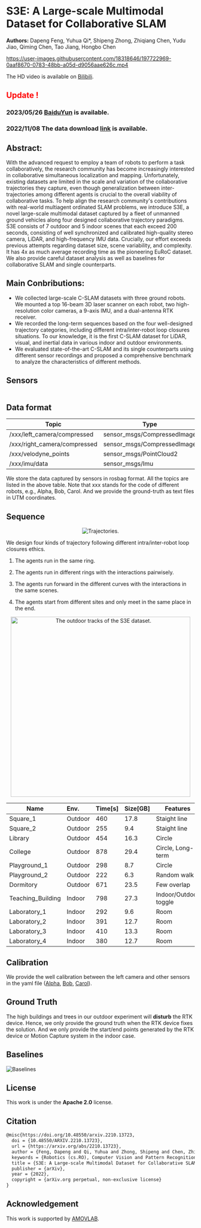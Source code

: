 # S3E: A Large-scale Multimodal Dataset for Collaborative SLAM

**Authors:** Dapeng Feng, Yuhua Qi*, Shipeng Zhong, Zhiqiang Chen, Yudu Jiao, Qiming Chen, Tao Jiang, Hongbo Chen

<!-- https://user-images.githubusercontent.com/18318646/197709283-a794c23d-3f43-4388-9ce0-ea09e0f10324.mp4 -->

https://user-images.githubusercontent.com/18318646/197722969-0aaf8670-0783-48bb-a05d-d9056aae626c.mp4

<!-- https://user-images.githubusercontent.com/18318646/197725374-16536150-32bd-4d1b-bd64-4e104b581f65.mp4 -->

The HD video is available on [Bilibili](https://www.bilibili.com/video/BV1Ze41137kx/?vd_source=78d041dc03a4aac231b5cac62feffc70).

## **<font color='red'>Update ! </font>**

### 2023/05/26 [BaiduYun](https://pan.baidu.com/s/18zzxXACyd3W3OkbSg2vLrA?pwd=ivnm) is available.
### 2022/11/08 The data download [link](https://download.amovlab.com/s3e/) is available.

## Abstract:

With the advanced request to employ a team of robots to perform a task collaboratively, the research community has become increasingly interested in collaborative simultaneous localization and mapping. Unfortunately, existing datasets are limited in the scale and variation of the collaborative trajectories they capture, even though generalization between inter-trajectories among different agents is crucial to the overall viability of collaborative tasks. To help align the research community's contributions with real-world multiagent ordinated SLAM problems, we introduce S3E, a novel large-scale multimodal dataset captured by a fleet of unmanned ground vehicles along four designed collaborative trajectory paradigms. S3E consists of 7 outdoor and 5 indoor scenes that each exceed 200 seconds, consisting of well synchronized and calibrated high-quality stereo camera, LiDAR, and high-frequency IMU data. Crucially, our effort exceeds previous attempts regarding dataset size, scene variability, and complexity. It has 4x as much average recording time as the pioneering EuRoC dataset. We also provide careful dataset analysis as well as baselines for collaborative SLAM and single counterparts.

## Main Conbributions:

- We collected large-scale C-SLAM datasets with three ground robots. We mounted a top 16-beam 3D laser scanner on each robot, two high-resolution color cameras, a 9-axis IMU, and a dual-antenna RTK receiver.
- We recorded the long-term sequences based on the four well-designed trajectory categories, including different intra/inter-robot loop closures situations. To our knowledge, it is the first C-SLAM dataset for LiDAR, visual, and inertial data in various indoor and outdoor environments.
- We evaluated state-of-the-art C-SLAM and its single counterparts using different sensor recordings and proposed a comprehensive benchmark to analyze the characteristics of different methods.

## Sensors

<p align="center"> <img src="figures/drawing.png" title="" alt="" data-align="center"> </p>

## Data format

<div align="center">

| Topic                        | Type                        |
| ---------------------------- | --------------------------- |
| /xxx/left_camera/compressed  | sensor_msgs/CompressedImage |
| /xxx/right_camera/compressed | sensor_msgs/CompressedImage |
| /xxx/velodyne_points         | sensor_msgs/PointCloud2     |
| /xxx/imu/data                | sensor_msgs/Imu             |

</div>

We store the data captured by sensors in rosbag format. All the topics are listed in the above table. Note that xxx stands for the code of different robots, e.g., Alpha, Bob, Carol. And we provide the ground-truth as text files in UTM coordinates.

## Sequence

<p align="center"> <img src="figures/trajectory.png" title="Trajectories." alt="Trajectories." data-align="center"> </p>

We design four kinds of trajectory following different intra/inter-robot loop closures ethics.

1. The agents run in the same ring. 

2. The agents run in different rings with the interactions pairwisely. 

3. The agents run forward in the different curves with the interactions in the same scenes. 

4. The agents start from different sites and only meet in the same place in the end.

<p align="center"> <img title="The outdoor tracks of the S3E dataset." src="figures/sunyatsen.png" alt="The outdoor tracks of the S3E dataset." data-align="center" height="480"> </p>

<div align="center">

| Name              | Env.    | Time[s] | Size[GB] | Features              |
| ----------------- |:------- | ------- | -------- | --------------------- |
| Square_1          | Outdoor | 460     | 17.8     | Staight line          |
| Square_2          | Outdoor | 255     | 9.4      | Staight line          |
| Library           | Outdoor | 454     | 16.3     | Circle                |
| College           | Outdoor | 878     | 29.4     | Circle, Long-term     |
| Playground_1      | Outdoor | 298     | 8.7      | Circle                |
| Playground_2      | Outdoor | 222     | 6.3      | Random walk           |
| Dormitory         | Outdoor | 671     | 23.5     | Few overlap           |
| Teaching_Building | Indoor  | 798     | 27.3     | Indoor/Outdoor toggle |
| Laboratory_1      | Indoor  | 292     | 9.6      | Room                  |
| Laboratory_2      | Indoor  | 391     | 12.7     | Room                  |
| Laboratory_3      | Indoor  | 410     | 13.3     | Room                  |
| Laboratory_4      | Indoor  | 380     | 12.7     | Room                  |

</div>

## Calibration

We provide the well calibration between the left camera and other sensors in the yaml file ([Alpha](configs/alpha.yaml), [Bob](configs/bob.yaml), [Carol](configs/carol.yaml)).

## Ground Truth

The high buildings and trees in our outdoor experiment will **disturb** the RTK device. Hence, we only provide the ground truth when the RTK device fixes the solution. And we only provide the start/end points generated by the RTK device or Motion Capture system in the indoor case.

## Baselines

![Baselines](figures/baselines.png "Baselines")

## License

This work is under the **Apache 2.0** license.

## Citation

```latex
@misc{https://doi.org/10.48550/arxiv.2210.13723,
  doi = {10.48550/ARXIV.2210.13723},
  url = {https://arxiv.org/abs/2210.13723},
  author = {Feng, Dapeng and Qi, Yuhua and Zhong, Shipeng and Chen, Zhiqiang and Jiao, Yudu and Chen, Qiming and Jiang, Tao and Chen, Hongbo},
  keywords = {Robotics (cs.RO), Computer Vision and Pattern Recognition (cs.CV), FOS: Computer and information sciences, FOS: Computer and information sciences},
  title = {S3E: A Large-scale Multimodal Dataset for Collaborative SLAM},
  publisher = {arXiv},
  year = {2022},
  copyright = {arXiv.org perpetual, non-exclusive license}
}
```

## Acknowledgement

This work is supported by [AMOVLAB](https://www.amovlab.com). 
